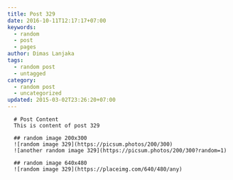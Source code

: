 ```yaml
---
title: Post 329
date: 2016-10-11T12:17:17+07:00
keywords:
  - random
  - post
  - pages
author: Dimas Lanjaka
tags:
  - random post
  - untagged
category:
  - random post
  - uncategorized
updated: 2015-03-02T23:26:20+07:00
---
```


      # Post Content
      This is content of post 329

      ## random image 200x300
      ![random image 329](https://picsum.photos/200/300)
      ![another random image 329](https://picsum.photos/200/300?random=1)

      ## random image 640x480
      ![random image 329](https://placeimg.com/640/480/any)
      